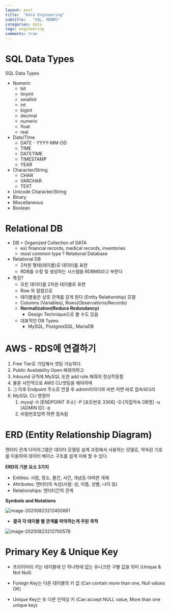 ```yaml
---
layout: post
title:  "Data Engineering"
subtitle:   "SQL, RDBMS"
categories: data
tags: engineering
comments: true
---
```


# SQL Data Types

SQL Data Types

- Numeric
  - bit
  - tinyint
  - smallint
  - int
  - bigint
  - decimal
  - numeric
  - float
  - real
- Date/TIme
  - DATE - YYYY-MM-DD
  - TIME
  - DATETIME
  - TIMESTAMP
  - YEAR
- Character/String
  - CHAR
  - VARCHAR
  - TEXT
- Unicode Character/String
- Binary
- Miscellaneous
- Boolean

# Relational DB

- DB = Organized Collection of DATA
  - ex) financial records, medical records, inventories
  - most common type ? Relational Database
- Relational DB
  - 2차원 형태(테이블)로 데이터를 표현
  - RDB를 수정 및 생성하는 시스템을 RDBMS라고 부른다
- 특징?
  - 모든 데이터를 2차원 테이블로 표현
  - Row 와 컬럼으로
  - 테이블들은 상호 관계를 갖게 된다 (Entity Relationship) 모델
  - Columns (Variables), Rows(Observations/Records)
  - **Normalization(Reduce Redundancy)**
    - Design Technique으로 볼 수도 있음
  - 대표적인 DB Types
    - MySQL, PostgresSQL, MariaDB

# AWS - RDS에 연결하기

1. Free Tier로 가입해서 셋팅 가능하다.
2. Public Availability Open 해줘야하고
3. Inbound 규칙에 MySQL 또한 add rule 해줘야 정상작동함
4. 물론 사전적으로 AWS CLI셋팅을 해야하며
5. 그 이후 Endpoint 주소로 연결 후 admin아이디와 비번 치면 바로 접속되더라
6. MySQL CLI 명령어
   1. mysql -h [ENDPOINT 주소] -P [포트번호 3306] -D [직접적속 DB명] -u [ADMIN ID] -p
   2. 비밀번호입력 하면 접속됨



# ERD (Entity Relationship Diagram)

엔터티 관계 다이어그램은 데이터 모델링 설계 과정에서 사용하는 모델로, 약속된 기호를 이용하여 데이터 베이스 구조를 쉽게 이해 할 수 있다.

**ERD의 기본 요소 3가지**

- Entities: 사람, 장소, 물건, 사건, 개념등 어떠한 개체
- Attributes: 엔터티의 속성(사람: 성, 이름, 성별, 나이 등)
- Relationships: 엔터티간의 관계

**Symbols and Notations**

![image-20200823212450881](/Users/tkim29/github_blog/shoman2.github.io/assets/img/image-20200823212450881.png)

* **결국 각 테이블 별 관계를 파악하는게 주된 목적**

![image-20200823212700578](/Users/tkim29/github_blog/shoman2.github.io/assets/img/image-20200823212700578.png)

# Primary Key & Unique Key

- 프라이머리 키는 테이블에 단 하나밖에 없는 유니크한 구별 값을 의미 (Unique & Not Null)
- Foreign Key는 다른 테이블의 키 값 (Can contain more than one, Null values OK)

- Unique Key는 또 다른 인덱싱 키 (Can accept NULL value, More than one unique key)

